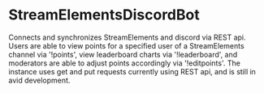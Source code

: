 # StreamElementsDiscordBot
Connects and synchronizes StreamElements and discord via REST api.
Users are able to view points for a specified user of a StreamElements channel via '!points', 
view leaderboard charts via '!leaderboard', 
and moderators are able to adjust points accordingly via '!editpoints'.
The instance uses get and put requests currently using REST api, and is still in avid development.
